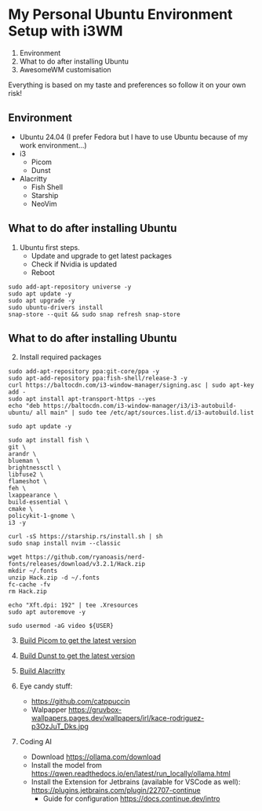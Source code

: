 # My Personal Ubuntu Environment Setup with i3WM
1. Environment
2. What to do after installing Ubuntu
3. AwesomeWM customisation

Everything is based on my taste and preferences so follow it on your own risk!  

## Environment
- Ubuntu 24.04 (I prefer Fedora but I have to use Ubuntu because of my work environment...)
- i3
    - Picom
    - Dunst
- Alacritty
    - Fish Shell
    - Starship
    - NeoVim

## What to do after installing Ubuntu
1. Ubuntu first steps.
    - Update and upgrade to get latest packages
    - Check if Nvidia is updated
    - Reboot
```shell
sudo add-apt-repository universe -y
sudo apt update -y
sudo apt upgrade -y
sudo ubuntu-drivers install
snap-store --quit && sudo snap refresh snap-store
```  

## What to do after installing Ubuntu
2. Install required packages
```shell
sudo add-apt-repository ppa:git-core/ppa -y
sudo apt-add-repository ppa:fish-shell/release-3 -y
curl https://baltocdn.com/i3-window-manager/signing.asc | sudo apt-key add -
sudo apt install apt-transport-https --yes
echo "deb https://baltocdn.com/i3-window-manager/i3/i3-autobuild-ubuntu/ all main" | sudo tee /etc/apt/sources.list.d/i3-autobuild.list

sudo apt update -y

sudo apt install fish \
git \
arandr \
blueman \
brightnessctl \
libfuse2 \
flameshot \
feh \
lxappearance \
build-essential \
cmake \
policykit-1-gnome \
i3 -y

curl -sS https://starship.rs/install.sh | sh
sudo snap install nvim --classic

wget https://github.com/ryanoasis/nerd-fonts/releases/download/v3.2.1/Hack.zip
mkdir ~/.fonts
unzip Hack.zip -d ~/.fonts
fc-cache -fv
rm Hack.zip

echo "Xft.dpi: 192" | tee .Xresources
sudo apt autoremove -y

sudo usermod -aG video ${USER}
```  

3. [Build Picom to get the latest version](https://github.com/yshui/picom/tree/stable/11)

4. [Build Dunst to get the latest version](https://github.com/dunst-project/dunst)

5. [Build Alacritty](https://github.com/alacritty/alacritty/blob/master/INSTALL.md)

6. Eye candy stuff:
    - https://github.com/catppuccin
    - Walpapper https://gruvbox-wallpapers.pages.dev/wallpapers/irl/kace-rodriguez-p3OzJuT_Dks.jpg

7. Coding AI
    - Download https://ollama.com/download
    - Install the model from https://qwen.readthedocs.io/en/latest/run_locally/ollama.html
    - Install the Extension for Jetbrains (available for VSCode as well): https://plugins.jetbrains.com/plugin/22707-continue
        - Guide for configuration https://docs.continue.dev/intro
